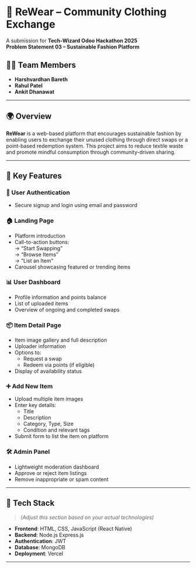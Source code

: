 # 👚 ReWear – Community Clothing Exchange

A submission for **Tech-Wizard Odoo Hackathon 2025**  
**Problem Statement 03 – Sustainable Fashion Platform**

## 👨‍💻 Team Members
- **Harshvardhan Bareth**
- **Rahul Patel**
- **Ankit Dhanawat**

---

## 🌍 Overview

**ReWear** is a web-based platform that encourages sustainable fashion by enabling users to exchange their unused clothing through direct swaps or a point-based redemption system. This project aims to reduce textile waste and promote mindful consumption through community-driven sharing.

---

## 🚀 Key Features

### 🧾 User Authentication
- Secure signup and login using email and password

### 🏠 Landing Page
- Platform introduction
- Call-to-action buttons:  
  → “Start Swapping”  
  → “Browse Items”  
  → “List an Item”
- Carousel showcasing featured or trending items

### 📊 User Dashboard
- Profile information and points balance
- List of uploaded items
- Overview of ongoing and completed swaps

### 📦 Item Detail Page
- Item image gallery and full description
- Uploader information
- Options to:
  - Request a swap
  - Redeem via points (if eligible)
- Display of availability status

### ➕ Add New Item
- Upload multiple item images
- Enter key details:
  - Title
  - Description
  - Category, Type, Size
  - Condition and relevant tags
- Submit form to list the item on platform

### 🛠️ Admin Panel
- Lightweight moderation dashboard
- Approve or reject item listings
- Remove inappropriate or spam content

---

## 🧰 Tech Stack

> *(Adjust this section based on your actual technologies)*

- **Frontend**: HTML, CSS, JavaScript (React Native)
- **Backend**: Node.js Express.js
- **Authentication**: JWT 
- **Database**:  MongoDB 
- **Deployment**: Vercel 

---

